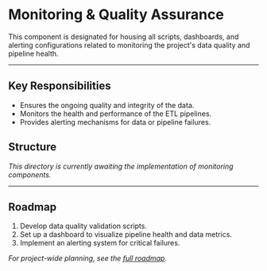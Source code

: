 # Monitoring & Quality Assurance

This component is designated for housing all scripts, dashboards, and alerting configurations related to monitoring the project's data quality and pipeline health.

---

## Key Responsibilities

*   Ensures the ongoing quality and integrity of the data.
*   Monitors the health and performance of the ETL pipelines.
*   Provides alerting mechanisms for data or pipeline failures.

## Structure

*This directory is currently awaiting the implementation of monitoring components.*

---

## Roadmap

1.  Develop data quality validation scripts.
2.  Set up a dashboard to visualize pipeline health and data metrics.
3.  Implement an alerting system for critical failures.

*For project-wide planning, see the [full roadmap](../context/PLAN.md).*